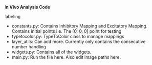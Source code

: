**In Vivo Analysis Code**

labeling
- constants.py: Contains Inhibitory Mapping and Excitatory Mapping. Contains initial points i.e. The [0, 0, 0] point for testing
- typetocolor.py: TypeToColor class to manage mappings
- layer_utils: Can add more. Currently only contains the consecutive number handling
- widgets.py: Contains all of the widgets.
- main.py: Run the file here. Also edit image paths here. 
